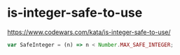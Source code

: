 # is-integer-safe-to-use
https://www.codewars.com/kata/is-integer-safe-to-use/

```javascript
var SafeInteger = (n) => n < Number.MAX_SAFE_INTEGER;
```

